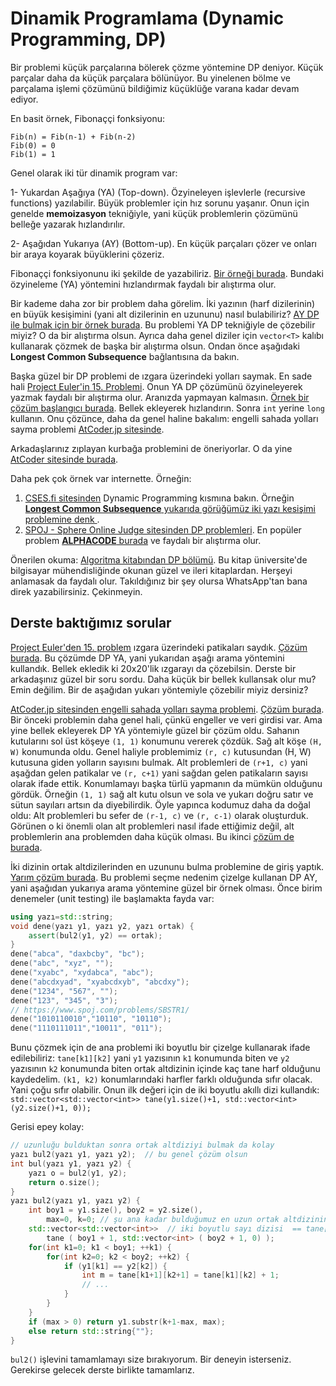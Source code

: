 Dinamik Programlama (Dynamic Programming, DP)
=======

Bir problemi küçük parçalarına bölerek çözme yöntemine DP deniyor. Küçük parçalar daha da küçük parçalara bölünüyor. Bu yinelenen bölme ve parçalama işlemi çözümünü bildiğimiz küçüklüğe varana kadar devam ediyor. 

En basit örnek, Fibonaççi fonksiyonu:  

```
Fib(n) = Fib(n-1) + Fib(n-2)  
Fib(0) = 0  
Fib(1) = 1
```

Genel olarak iki tür dinamik program var:

1- Yukardan Aşağıya (YA) (Top-down). Özyineleyen işlevlerle (recursive functions) yazılabilir. Büyük problemler için hız sorunu yaşanır. Onun için genelde **memoizasyon** tekniğiyle, yani küçük problemlerin çözümünü belleğe yazarak hızlandırılır.  

2- Aşağıdan Yukarıya (AY) (Bottom-up). En küçük parçaları çözer ve onları bir araya koyarak büyüklerini çözeriz.

Fibonaççi fonksiyonunu iki şekilde de yazabiliriz. [Bir örneği burada](https://onlinegdb.com/bQ9X2XKZd). Bundaki özyineleme (YA) yöntemini hızlandırmak faydalı bir alıştırma olur. 

Bir kademe daha zor bir problem daha görelim. İki yazının (harf dizilerinin) en büyük kesişimini (yani alt dizilerinin en uzununu) nasıl bulabiliriz? [AY DP ile bulmak için bir örnek burada](ortak_altdiziler/altdizi.cpp). Bu problemi YA DP tekniğiyle de çözebilir miyiz? O da bir alıştırma olsun. Ayrıca daha genel diziler için `vector<T>` kalıbı kullanarak çözmek de başka bir alıştırma olsun. Ondan önce aşağıdaki **Longest Common Subsequence** bağlantısına da bakın. 

Başka güzel bir DP problemi de ızgara üzerindeki yolları saymak. En sade hali [Project Euler'in 15. Problemi](https://projecteuler.net/problem=15). Onun YA DP çözümünü özyineleyerek yazmak faydalı bir alıştırma olur. Aranızda yapmayan kalmasın. [Örnek bir çözüm başlangıcı burada](https://onlinegdb.com/PusqCGJ6c). Bellek ekleyerek hızlandırın. Sonra `int` yerine `long` kullanın. Onu çözünce, daha da genel haline bakalım: engelli sahada yolları sayma problemi [AtCoder.jp sitesinde](https://atcoder.jp/contests/dp/tasks/dp_h).

Arkadaşlarınız zıplayan kurbağa problemini de öneriyorlar. O da yine [AtCoder sitesinde burada](https://atcoder.jp/contests/dp/tasks/dp_a).  

Daha pek çok örnek var internette. Örneğin: 

1. [CSES.fi sitesinden](https://cses.fi/problemset/) Dynamic Programming kısmına bakın. Örneğin [**Longest Common Subsequence** yukarıda görüğümüz iki yazı kesişimi problemine denk ](https://cses.fi/problemset/task/3403).  
2. [SPOJ - Sphere Online Judge sitesinden DP problemleri](https://www.spoj.com/problems/tag/dynamic-programming). En popüler problem [**ALPHACODE** burada](https://www.spoj.com/problems/ACODE/) ve faydalı bir alıştırma olur.  

Önerilen okuma: [Algoritma kitabından DP bölümü](https://people.eecs.berkeley.edu/~vazirani/algorithms/chap6.pdf). Bu kitap üniversite'de bilgisayar mühendisliğinde okunan güzel ve ileri kitaplardan. Herşeyi anlamasak da faydalı olur. Takıldığınız bir şey olursa WhatsApp'tan bana direk yazabilirsiniz. Çekinmeyin.

Derste baktığımız sorular
----

[Project Euler'den 15. problem](https://projecteuler.net/problem=15) ızgara üzerindeki patikaları saydık. [Çözüm burada](https://www.onlinegdb.com/rLWkHMxGu5). Bu çözümde DP YA, yani yukarıdan aşağı arama yöntemini kullandık. Bellek ekledik ki 20x20'lik ızgarayı da çözebilsin. Derste bir arkadaşınız güzel bir soru sordu. Daha küçük bir bellek kullansak olur mu? Emin değilim. Bir de aşağıdan yukarı yöntemiyle çözebilir miyiz dersiniz?  

[AtCoder.jp sitesinden engelli sahada yolları sayma problemi](https://atcoder.jp/contests/dp/tasks/dp_h). [Çözüm burada](https://www.onlinegdb.com/BJ7qjYXnN). Bir önceki problemin daha genel hali, çünkü engeller ve veri girdisi var. Ama yine bellek ekleyerek DP YA yöntemiyle güzel bir çözüm oldu. Sahanın kutularını sol üst köşeye `(1, 1)` konumunu vererek çözdük. Sağ alt köşe `(H, W)` konumunda oldu. Genel haliyle problemimiz `(r, c)` kutusundan (H, W) kutusuna giden yolların sayısını bulmak. Alt problemleri de `(r+1, c)` yani aşağdan gelen patikalar ve `(r, c+1)` yani sağdan gelen patikaların sayısı olarak ifade ettik. Konumlamayı başka türlü yapmanın da mümkün olduğunu gördük. Örneğin `(1, 1)` sağ alt kutu olsun ve sola ve yukarı doğru satır ve sütun sayıları artsın da diyebilirdik. Öyle yapınca kodumuz daha da doğal oldu: Alt problemleri bu sefer de `(r-1, c)` ve `(r, c-1)` olarak oluşturduk. Görünen o ki önemli olan alt problemleri nasıl ifade ettiğimiz değil, alt problemlerin ana problemden daha küçük olması. Bu ikinci [çözüm de burada](https://www.onlinegdb.com/19X5NIcu7).  

İki dizinin ortak altdizilerinden en uzununu bulma problemine de giriş yaptık. [Yarım çözüm burada](https://www.onlinegdb.com/UEyDuzjdfB). Bu problemi seçme nedenim çizelge kullanan DP AY, yani aşağıdan yukarıya arama yöntemine güzel bir örnek olması. Önce birim denemeler (unit testing) ile başlamakta fayda var:  
```c++
using yazı=std::string;
void dene(yazı y1, yazı y2, yazı ortak) {
    assert(bul2(y1, y2) == ortak);
}
dene("abca", "daxbcby", "bc");
dene("abc", "xyz", "");
dene("xyabc", "xydabca", "abc");
dene("abcdxyad", "xyabcdxyb", "abcdxy");
dene("1234", "567", "");
dene("123", "345", "3");
// https://www.spoj.com/problems/SBSTR1/
dene("1010110010","10110", "10110");
dene("1110111011","10011", "011");
```
Bunu çözmek için de ana problemi iki boyutlu bir çizelge kullanarak ifade edilebiliriz: `tane[k1][k2]` yani `y1` yazısının `k1` konumunda biten ve `y2` yazısının `k2` konumunda biten ortak altdizinin içinde kaç tane harf olduğunu kaydedelim. `(k1, k2)` konumlarındaki harfler farklı olduğunda sıfır olacak. Yani çoğu sıfır olabilir. Onun ilk değeri için de iki boyutlu akıllı dizi kullandık:
```std::vector<std::vector<int>> tane(y1.size()+1, std::vector<int>(y2.size()+1, 0));```

Gerisi epey kolay:
```c++
// uzunluğu bulduktan sonra ortak altdiziyi bulmak da kolay
yazı bul2(yazı y1, yazı y2);  // bu genel çözüm olsun
int bul(yazı y1, yazı y2) {
    yazı o = bul2(y1, y2);
    return o.size();
}
yazı bul2(yazı y1, yazı y2) {
    int boy1 = y1.size(), boy2 = y2.size(),
        max=0, k=0; // şu ana kadar bulduğumuz en uzun ortak altdizinin uzunluğu ve y1'de bittiği konum
	std::vector<std::vector<int>>  // iki boyutlu sayı dizisi  == tane[boy1+1][boy2+1]
		tane ( boy1 + 1, std::vector<int> ( boy2 + 1, 0) );
    for(int k1=0; k1 < boy1; ++k1) {
        for(int k2=0; k2 < boy2; ++k2) {
            if (y1[k1] == y2[k2]) {
	            int m = tane[k1+1][k2+1] = tane[k1][k2] + 1;
		        // ...
   			}
	    }
    }
    if (max > 0) return y1.substr(k+1-max, max);
    else return std::string{""};
}
```
`bul2()` işlevini tamamlamayı size bırakıyorum. Bir deneyin isterseniz. Gerekirse gelecek derste birlikte tamamlarız.
